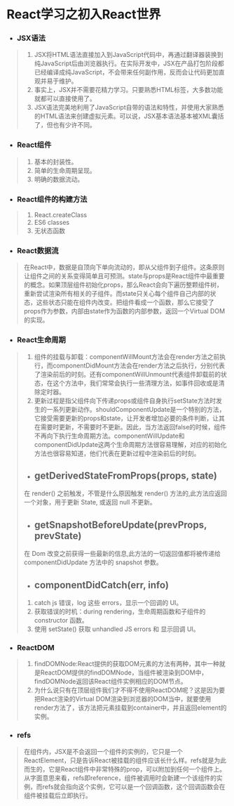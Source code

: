 # React学习之初入React世界

* ### JSX语法
> 1. JSX将HTML语法直接加入到JavaScript代码中，再通过翻译器装换到纯JavaScript后由浏览器执行。在实际开发中，JSX在产品打包阶段都已经编译成纯JavaScript，不会带来任何副作用，反而会让代码更加直观并易于维护。
> 2. 事实上，JSX并不需要花精力学习。只要熟悉HTML标签，大多数功能就都可以直接使用了。
> 3. JSX语法完美地利用了JavaScript自带的语法和特性，并使用大家熟悉的HTML语法来创建虚拟元素。可以说，JSX基本语法基本被XML囊括了，但也有少许不同。
* ### React组件
> 1. 基本的封装性。
> 2. 简单的生命周期呈现。
> 3. 明确的数据流动。
* ### React组件的构建方法
> 1. React.createClass
> 2. ES6 classes
> 3. 无状态函数
* ### React数据流
>在React中，数据是自顶向下单向流动的，即从父组件到子组件。这条原则让组件之间的关系变得简单且可预测。state与props是React组件中最重要的概念。如果顶层组件初始化props，那么React会向下遍历整颗组件树，重新尝试渲染所有相关的子组件。而state只关心每个组件自己内部的状态，这些状态只能在组件内改变。把组件看成一个函数，那么它接受了props作为参数，内部由state作为函数的内部参数，返回一个Virtual DOM的实现。
* ### React生命周期
> 1. 组件的挂载与卸载：componentWillMount方法会在render方法之前执行，而componentDidMount方法会在render方法之后执行，分别代表了渲染前后的时刻。还有componentWillUnmount代表组件卸载前的状态，在这个方法中，我们常常会执行一些清理方法，如事件回收或是清除定时器。
> 2. 更新过程是指父组件向下传递props或组件自身执行setState方法时发生的一系列更新动作。shouldComponentUpdate是一个特别的方法，它接受需要更新的props和state，让开发者增加必要的条件判断，让其在需要时更新，不需要时不更新。因此，当方法返回false的时候，组件不再向下执行生命周期方法。componentWillUpdate和componentDidUpdate这两个生命周期方法很容易理解，对应的初始化方法也很容易知道，他们代表在更新过程中渲染前后的时刻。
> * ## getDerivedStateFromProps(props, state)
> 在 render() 之前触发，不管是什么原因触发 render() 方法的,此方法应返回一个对象，用于更新 State, 或返回 null 不更新。
> * ## getSnapshotBeforeUpdate(prevProps, prevState)
> 在 Dom 改变之前获得一些最新的信息,此方法的一切返回值都将被传递给 componentDidUpdate 方法中的 snapshot 参数。
> * ## componentDidCatch(err, info)
> 1. catch js 错误，log 这些 errors，显示一个回调的 UI。
> 2. 获取错误的时机：during rendering，生命周期函数和子组件的 constructor 函数。
> 3. 使用 setState() 获取 unhandled JS errors 和 显示回调 UI。
* ### ReactDOM
> 1. findDOMNode:React提供的获取DOM元素的方法有两种，其中一种就是ReactDOM提供的findDOMNode，当组件被渲染到DOM中，findDOMNode返回该React组件实例相应的DOM节点。
> 2. 为什么说只有在顶层组件我们才不得不使用ReactDOM呢？这是因为要把React渲染的Virtual DOM渲染到浏览器的DOM当中，就要使用render方法了，该方法把元素挂载到container中，并且返回element的实例。
* ### refs

> 在组件内，JSX是不会返回一个组件的实例的，它只是一个ReactElement，只是告诉React被挂载的组件应该长什么样。refs就是为此而生的，它是React组件中非常特殊的prop，可以附加到任何一个组件上。从字面意思来看，refs即reference，组件被调用时会新建一个该组件的实例，而refs就会指向这个实例，它可以是一个回调函数，这个回调函数会在组件被挂载后立即执行。